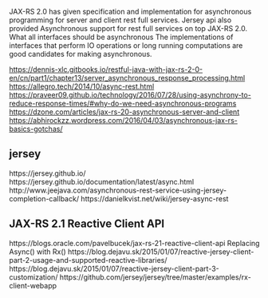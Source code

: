 JAX-RS 2.0 has given specification and implementation for asynchronous programming for server and client rest full services.
Jersey api also provided Asynchronous support for rest full services on top JAX-RS 2.0.
What all interfaces should be asynchronous
The implementations of interfaces that perform IO operations or long running computations are good candidates for making asynchronous.

https://dennis-xlc.gitbooks.io/restful-java-with-jax-rs-2-0-en/cn/part1/chapter13/server_asynchronous_response_processing.html
https://allegro.tech/2014/10/async-rest.html
https://praveer09.github.io/technology/2016/07/28/using-asynchrony-to-reduce-response-times/#why-do-we-need-asynchronous-programs
https://dzone.com/articles/jax-rs-20-asynchronous-server-and-client
https://abhirockzz.wordpress.com/2016/04/03/asynchronous-jax-rs-basics-gotchas/

<h2>jersey</h2>
https://jersey.github.io/
https://jersey.github.io/documentation/latest/async.html
http://www.jeejava.com/asynchronous-rest-service-using-jersey-completion-callback/
https://danielkvist.net/wiki/jersey-async-rest

<h2>JAX-RS 2.1 Reactive Client API</h2>
https://blogs.oracle.com/pavelbucek/jax-rs-21-reactive-client-api
Replacing Async() with Rx()
https://blog.dejavu.sk/2015/01/07/reactive-jersey-client-part-2-usage-and-supported-reactive-libraries/
https://blog.dejavu.sk/2015/01/07/reactive-jersey-client-part-3-customization/
https://github.com/jersey/jersey/tree/master/examples/rx-client-webapp
